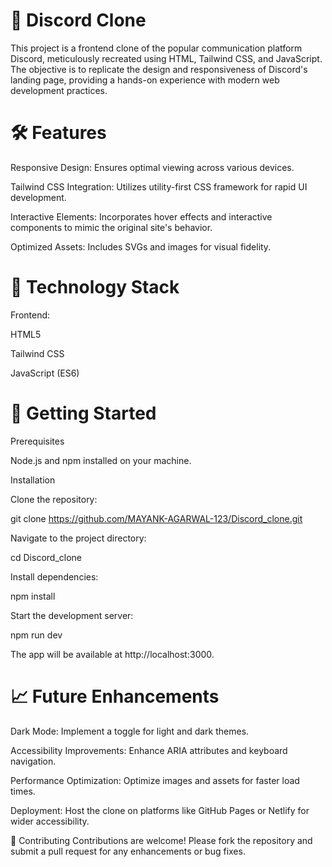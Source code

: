 # 💬 Discord Clone

This project is a frontend clone of the popular communication platform Discord, meticulously recreated using HTML, Tailwind CSS, and JavaScript. The objective is to replicate the design and responsiveness of Discord's landing page, providing a hands-on experience with modern web development practices.

# 🛠️ Features

Responsive Design: Ensures optimal viewing across various devices.

Tailwind CSS Integration: Utilizes utility-first CSS framework for rapid UI development.

Interactive Elements: Incorporates hover effects and interactive components to mimic the original site's behavior.

Optimized Assets: Includes SVGs and images for visual fidelity.

# 🧰 Technology Stack

Frontend:

HTML5

Tailwind CSS

JavaScript (ES6)

# 🚀 Getting Started

Prerequisites

Node.js and npm installed on your machine.

Installation

Clone the repository:

git clone https://github.com/MAYANK-AGARWAL-123/Discord_clone.git

Navigate to the project directory:

cd Discord_clone

Install dependencies:

npm install

Start the development server:

npm run dev

The app will be available at http://localhost:3000.

# 📈 Future Enhancements

Dark Mode: Implement a toggle for light and dark themes.

Accessibility Improvements: Enhance ARIA attributes and keyboard navigation.

Performance Optimization: Optimize images and assets for faster load times.

Deployment: Host the clone on platforms like GitHub Pages or Netlify for wider accessibility.

🤝 Contributing
Contributions are welcome! Please fork the repository and submit a pull request for any enhancements or bug fixes.
